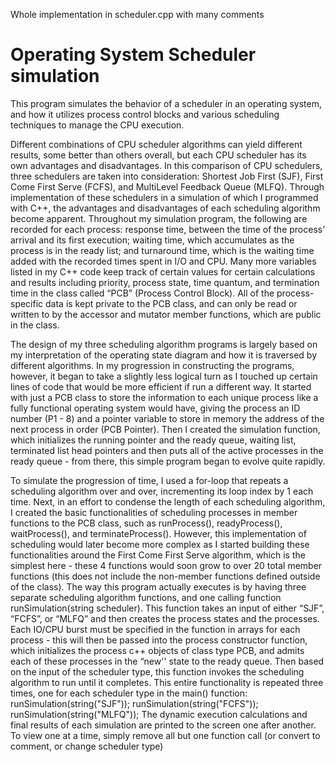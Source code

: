Whole implementation in scheduler.cpp with many comments

# Operating System Scheduler simulation
This program simulates the behavior of a scheduler in an operating system, and how it utilizes process control blocks and various scheduling techniques to manage the CPU execution.

Different combinations of CPU scheduler algorithms can yield different results, some
better than others overall, but each CPU scheduler has its own advantages and disadvantages.
In this comparison of CPU schedulers, three schedulers are taken into consideration: Shortest
Job First (SJF), First Come First Serve (FCFS), and MultiLevel Feedback Queue (MLFQ).
Through implementation of these schedulers in a simulation of which I programmed with C++,
the advantages and disadvantages of each scheduling algorithm become apparent.
Throughout my simulation program, the following are recorded for each process:
response time, between the time of the process’ arrival and its first execution; waiting time,
which accumulates as the process is in the ready list; and turnaround time, which is the waiting
time added with the recorded times spent in I/O and CPU. Many more variables listed in my
C++ code keep track of certain values for certain calculations and results including priority,
process state, time quantum, and termination time in the class called “PCB” (Process Control
Block). All of the process-specific data is kept private to the PCB class, and can only be read or
written to by the accessor and mutator member functions, which are public in the class.

The design of my three scheduling algorithm programs is largely based on my
interpretation of the operating state diagram and how it is traversed by different algorithms. In
my progression in constructing the programs, however, it began to take a slightly less logical
turn as I touched up certain lines of code that would be more efficient if run a different way. It
started with just a PCB class to store the information to each unique process like a fully
functional operating system would have, giving the process an ID number (P1 - 8) and a pointer
variable to store in memory the address of the next process in order (PCB Pointer). Then I
created the simulation function, which initializes the running pointer and the ready queue,
waiting list, terminated list head pointers and then puts all of the active processes in the ready
queue - from there, this simple program began to evolve quite rapidly.

To simulate the progression of time, I used a for-loop that repeats a scheduling algorithm
over and over, incrementing its loop index by 1 each time. Next, in an effort to condense the
length of each scheduling algorithm, I created the basic functionalities of scheduling processes
in member functions to the PCB class, such as runProcess(), readyProcess(), waitProcess(),
and terminateProcess(). However, this implementation of scheduling would later become more
complex as I started building these functionalities around the First Come First Serve algorithm,
which is the simplest here - these 4 functions would soon grow to over 20 total member
functions (this does not include the non-member functions defined outside of the class).
The way this program actually executes is by having three separate scheduling algorithm
functions, and one calling function runSimulation(string scheduler). This function takes an input
of either “SJF”, “FCFS”, or “MLFQ” and then creates the process states and the processes.
Each IO/CPU burst must be specified in the function in arrays for each process - this will then be
passed into the process constructor function, which initializes the process c++ objects of class
type PCB, and admits each of these processes in the “new'' state to the ready queue. Then
based on the input of the scheduler type, this function invokes the scheduling algorithm to run
until it completes. This entire functionality is repeated three times, one for each scheduler type
in the main() function:
runSimulation(string("SJF"));
runSimulation(string("FCFS"));
runSimulation(string("MLFQ"));
The dynamic execution calculations and final results of each simulation are printed to the screen
one after another. To view one at a time, simply remove all but one function call (or convert to
comment, or change scheduler type)
